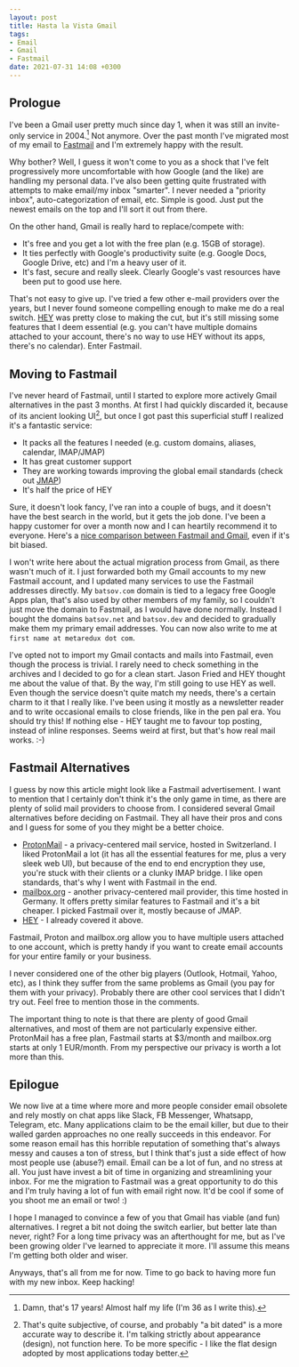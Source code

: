 ```yaml
---
layout: post
title: Hasta la Vista Gmail
tags:
- Email
- Gmail
- Fastmail
date: 2021-07-31 14:08 +0300
---
```


## Prologue

I've been a Gmail user pretty much since day 1, when it was still an invite-only
service in 2004.[^1] Not anymore. Over the past month I've migrated most of my
email to [Fastmail](https://fastmail.com) and I'm extremely happy with the result.

Why bother? Well, I guess it won't come to you as a shock that I've felt progressively
more uncomfortable with how Google (and the like) are handling my personal
data. I've also been getting quite frustrated with attempts to make
email/my inbox "smarter". I never needed a "priority inbox", auto-categorization of email, etc.
Simple is good. Just put the newest emails on the top and I'll sort it out from there.

On the other hand, Gmail is really hard to replace/compete with:

- It's free and you get a lot with the free plan (e.g. 15GB of storage).
- It ties perfectly with Google's productivity suite (e.g. Google Docs, Google Drive, etc) and I'm a heavy user of it.
- It's fast, secure and really sleek. Clearly Google's vast resources have been put to good use here.

That's not easy to give up. I've tried a few other e-mail providers over the years, but I never found
someone compelling enough to make me do a real switch. [HEY](https://hey.com) was pretty close to making the cut, but
it's still missing some features that I deem essential (e.g. you can't have multiple domains attached to your account, there's no way to
use HEY without its apps, there's no calendar). Enter Fastmail.

## Moving to Fastmail

I've never heard of Fastmail, until I started to explore more actively Gmail alternatives in the past 3 months. At first I had
quickly discarded it, because of its ancient looking UI[^2], but once I got past this superficial stuff I realized it's a fantastic service:

- It packs all the features I needed (e.g. custom domains, aliases, calendar, IMAP/JMAP)
- It has great customer support
- They are working towards improving the global email standards (check out [JMAP](https://fastmail.blog/open-technologies/jmap-new-email-open-standard/))
- It's half the price of HEY

Sure, it doesn't look fancy, I've ran into a couple of bugs, and it doesn't have the best search in the world, but it gets the job done. I've been a happy customer for over a month now and I can heartily recommend it to everyone. Here's a [nice comparison between Fastmail and Gmail](https://www.fastmail.com/gmail-alternative/), even if it's bit biased.

I won't write here about the actual migration process from Gmail, as there wasn't much of it. I just forwarded both my Gmail accounts to my new Fastmail account, and I updated
many services to use the Fastmail addresses directly. My `batsov.com` domain is tied to a legacy free Google Apps plan, that's also used by other members of my family, so I couldn't just move the domain to Fastmail, as I would have done normally. Instead I bought the domains `batsov.net` and `batsov.dev` and decided to gradually make them my primary email addresses. You can now also write to me at `first name at metaredux dot com`.

I've opted not to import my Gmail contacts and mails into Fastmail, even though the process is trivial. I rarely need to check something in the archives and I decided to go for a clean start. Jason Fried and HEY thought me about the value of that. By the way, I'm still going to use HEY as well. Even though the service doesn't quite match my needs, there's a certain charm to it that I really like. I've been using it mostly as a newsletter reader and to write occasional emails to close friends, like in the pen pal era. You should try this! If nothing else - HEY taught me to favour top posting, instead of inline responses. Seems weird at first, but that's how real mail works. :-)

## Fastmail Alternatives

I guess by now this article might look like a Fastmail advertisement. I want to mention that I certainly don't think it's the only game in time, as there are plenty
of solid mail providers to choose from.
I considered several Gmail alternatives before deciding on Fastmail. They all have their pros and cons and I guess for some of you they might be a better choice.

- [ProtonMail](https://protonmail.com/) - a privacy-centered mail service, hosted in Switzerland. I liked ProtonMail a lot (it has all the essential features for me, plus a very sleek web UI), but because of the end to end encryption they use, you're stuck with their clients or a clunky IMAP bridge. I like open standards, that's why I went with Fastmail in the end.
- [mailbox.org](https://mailbox.org/en/) - another privacy-centered mail provider, this time hosted in Germany. It offers pretty similar features to Fastmail and it's a bit cheaper. I picked Fastmail over it, mostly because of JMAP.
- [HEY](https://hey.com) - I already covered it above.

Fastmail, Proton and mailbox.org allow you to have multiple users attached to one account, which is pretty handy if you want to create email accounts for your entire family or your business.

I never considered one of the other big players (Outlook, Hotmail, Yahoo, etc), as I think they suffer from the same problems as Gmail (you pay for them with your privacy).
Probably there are other cool services that I didn't try out. Feel free to mention those in the comments.

The important thing to note is that there are plenty of good Gmail alternatives, and most of them are not particularly expensive either. ProtonMail has a free plan, Fastmail starts at $3/month and mailbox.org starts at only 1 EUR/month. From my perspective our privacy is worth a lot more than this.

## Epilogue

We now live at a time where more and more people consider email obsolete and rely mostly on chat apps like Slack, FB Messenger, Whatsapp, Telegram, etc. Many applications claim to be the email killer, but due to their walled garden approaches no one really succeeds in this endeavor. For some reason email has this horrible reputation of something that's always messy and causes a ton of stress, but I think that's just a side effect of how most people use (abuse?) email. Email can be a lot of fun, and no stress at all. You just have invest a bit of time in organizing and streamlining your inbox. For me the migration to Fastmail was a great opportunity to do this and I'm truly having a lot of fun with email right now. It'd be cool if some of you shoot me an email or two! :)

I hope I managed to convince a few of you that Gmail has viable (and fun) alternatives. I regret a bit not doing the switch earlier, but better late than never, right? For a long time privacy was an afterthought for me, but as I've been growing older I've learned to appreciate it more. I'll assume this means I'm getting both older and wiser.

Anyways, that's all from me for now. Time to go back to having more fun with my new inbox. Keep hacking!

[^1]: Damn, that's 17 years! Almost half my life (I'm 36 as I write this).
[^2]: That's quite subjective, of course, and probably "a bit dated" is a more accurate way to describe it. I'm talking strictly about appearance (design), not function here. To be more specific - I like the flat design adopted by most applications today better.
